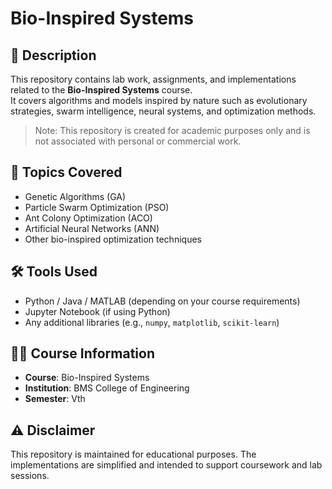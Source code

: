# Bio-Inspired Systems

## 📖 Description
This repository contains lab work, assignments, and implementations related to the **Bio-Inspired Systems** course.  
It covers algorithms and models inspired by nature such as evolutionary strategies, swarm intelligence, neural systems, and optimization methods.  

> Note: This repository is created for academic purposes only and is not associated with personal or commercial work.

## 📂 Topics Covered
- Genetic Algorithms (GA)
- Particle Swarm Optimization (PSO)
- Ant Colony Optimization (ACO)
- Artificial Neural Networks (ANN)
- Other bio-inspired optimization techniques

## 🛠 Tools Used
- Python / Java / MATLAB (depending on your course requirements)
- Jupyter Notebook (if using Python)
- Any additional libraries (e.g., `numpy`, `matplotlib`, `scikit-learn`)

## 🧑‍🏫 Course Information
- **Course**: Bio-Inspired Systems
- **Institution**: BMS College of Engineering
- **Semester**: Vth

## ⚠ Disclaimer
This repository is maintained for educational purposes. The implementations are simplified and intended to support coursework and lab sessions.

